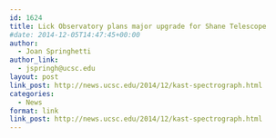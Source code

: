 ```yaml
---
id: 1624
title: Lick Observatory plans major upgrade for Shane Telescope
#date: 2014-12-05T14:47:45+00:00
author:
  - Joan Springhetti
author_link:
  - jspringh@ucsc.edu
layout: post
link_post: http://news.ucsc.edu/2014/12/kast-spectrograph.html
categories:
  - News
format: link
link_post: http://news.ucsc.edu/2014/12/kast-spectrograph.html
---
```

